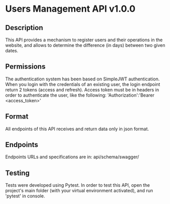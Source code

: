 # Users Management API v1.0.0

## Description
This API provides a mechanism to register users and their operations in the website, and allows to determine the difference (in days) between two given dates.

## Permissions
The authentication system has been based on SimpleJWT authentication.
When you login with the credentials of an existing user, the login endpoint return 2 tokens (access and refresh).
Access token must be in headers in order to authenticate the user, like the following:
'Authorization':'Bearer <access_token>'

## Format
All endpoints of this API receives and return data only in json format.

## Endpoints
Endpoints URLs and specifications are in: api/schema/swagger/

## Testing
Tests were developed using Pytest.
In order to test this API, open the project's main folder (with your virtual environment activated), and run 'pytest' in console.